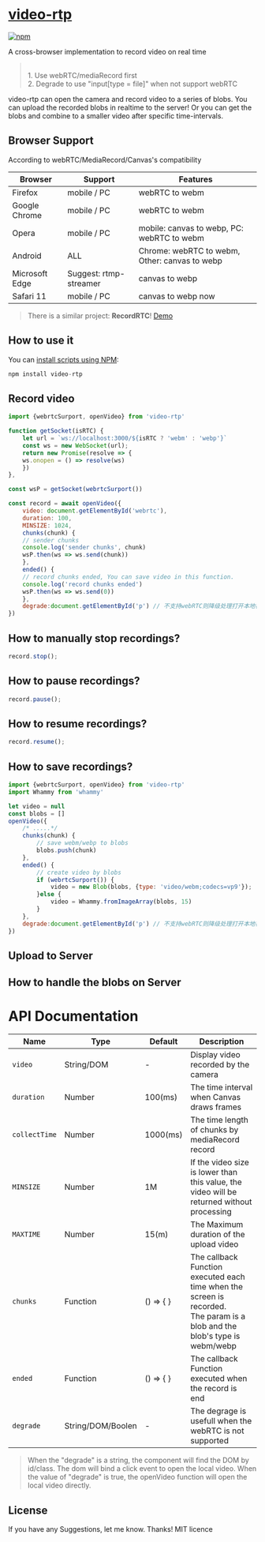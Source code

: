 # [video-rtp](https://github.com/zhutao315/videoRTP)

[![npm](https://img.shields.io/npm/v/video-rtp.svg)](https://www.npmjs.com/package/video-rtp)

A cross-browser implementation to record video on real time

> <br>1. Use webRTC/mediaRecord first <br>2. Degrade to use "input[type = file]" when not support webRTC

video-rtp can open the camera and record video to a series of blobs.
You can upload the recorded blobs in realtime to the server! Or you can get the blobs and combine to a smaller video after specific time-intervals.

## Browser Support

According to webRTC/MediaRecord/Canvas's compatibility

| Browser        | Support           | Features |
| ------------- |-------------|-------------|
| Firefox | mobile / PC | webRTC to webm |
| Google Chrome | mobile / PC | webRTC to webm |
| Opera | mobile / PC | mobile: canvas to webp, PC: webRTC to webm |
| Android | ALL | Chrome: webRTC to webm, Other: canvas to webp |
| Microsoft Edge | Suggest: rtmp-streamer | canvas to webp |
| Safari 11 | mobile / PC | canvas to webp now |

> There is a similar project: **RecordRTC**! [Demo](https://www.webrtc-experiment.com/RecordRTC/)

## How to use it

You can [install scripts using NPM](https://www.npmjs.com/package/video-rtp):

```javascript
npm install video-rtp
```

## Record video

```javascript
import {webrtcSurport, openVideo} from 'video-rtp'

function getSocket(isRTC) {
    let url = `ws://localhost:3000/${isRTC ? 'webm' : 'webp'}`
    const ws = new WebSocket(url);
    return new Promise(resolve => {
    ws.onopen = () => resolve(ws)
    })
},

const wsP = getSocket(webrtcSurport())

const record = await openVideo({
    video: document.getElementById('webrtc'),
    duration: 100,
    MINSIZE: 1024,
    chunks(chunk) {
    // sender chunks
    console.log('sender chunks', chunk)
    wsP.then(ws => ws.send(chunk))
    },
    ended() {
    // record chunks ended, You can save video in this function.
    console.log('record chunks ended')
    wsP.then(ws => ws.send(0))
    },
    degrade:document.getElementById('p') // 不支持webRTC则降级处理打开本地视频
})

```

## How to manually stop recordings?

```javascript
record.stop();
```

## How to pause recordings?

```javascript
record.pause();
```

## How to resume recordings?

```javascript
record.resume();
```

## How to save recordings?

```javascript
import {webrtcSurport, openVideo} from 'video-rtp'
import Whammy from 'whammy'

let video = null
const blobs = []
openVideo({
    /* .....*/
    chunks(chunk) {
        // save webm/webp to blobs
        blobs.push(chunk)
    },
    ended() {
        // create video by blobs
        if (webrtcSurport()) {
            video = new Blob(blobs, {type: 'video/webm;codecs=vp9'});
        }else {
            video = Whammy.fromImageArray(blobs, 15)
        }
    },
    degrade:document.getElementById('p') // 不支持webRTC则降级处理打开本地视频
})
```

## Upload to Server


## How to handle the blobs on Server


# API Documentation

| Name                   | Type          | Default       | Description                                                                                                                                               |
| ---------------| ------------- | ------------- | ---------------------------------------------------------------|
| `video`        |  String/DOM  |       -       | Display video recorded by the camera |
| `duration`        |  Number  |       100(ms)       | The time interval when Canvas draws frames |
| `collectTime`        |  Number  |       1000(ms)      | The time length of chunks by mediaRecord record |
| `MINSIZE`        |  Number  |       1M       | If the video size is lower than this value, the video will be returned without processing |
| `MAXTIME`        |  Number  |       15(m)      | The Maximum duration of the upload video  |
| `chunks`        |  Function  |       () => { }       | The callback Function executed each time when the screen is recorded.<br> The param is a blob and the blob's type is webm/webp |
| `ended`        |  Function  |       () => { }       | The callback Function executed when the record is end |
| `degrade`        |  String/DOM/Boolen  |       -       | The degrage is usefull when the webRTC is not supported |


> When the "degrade" is a string, the component will find the DOM by id/class. The dom will bind a click event to open the local video. When the value of "degrade" is true, the openVideo function will open the local video directly. 

## License

If you have any Suggestions, let me know. Thanks!
MIT licence
